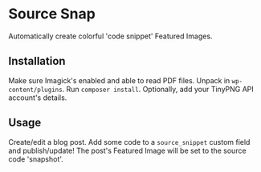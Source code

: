 # Source Snap
Automatically create colorful 'code snippet' Featured Images.

## Installation
Make sure Imagick's enabled and able to read PDF files. Unpack in `wp-content/plugins`. Run `composer install`. Optionally, add your TinyPNG API account's details.

## Usage
Create/edit a blog post. Add some code to a `source_snippet` custom field and publish/update! The post's Featured Image will be set to the source code 'snapshot'.
